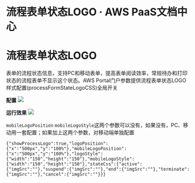 # 流程表单状态LOGO · AWS PaaS文档中心

# 流程表单状态LOGO

表单的流程状态信息，支持PC和移动表单，提高表单阅读效率，常规待办和打印状态的流程表单不显示这个状态。AWS Portal门户参数提供流程表单状态LOGO样式配置(processFormStateLogoCSS)全局开关

**配置** [![](https://helpcdn.awspaas.com/picture/picture/202311/93eb3941316c4b818329bbec29ee2c8a.png)](<https://helpcdn.awspaas.com/picture/picture/202311/93eb3941316c4b818329bbec29ee2c8a.png>)

**运行效果** [![](https://helpcdn.awspaas.com/picture/picture/202311/8e4538e4e15f421e852971ae934a9bb9.png)](<https://helpcdn.awspaas.com/picture/picture/202311/8e4538e4e15f421e852971ae934a9bb9.png>)

`mobileLogoPosition` `mobileLogoStyle`这两个参数可以没有，如果没有，PC、移动用一套配置；如果加上这两个参数，对移动端单独配置
    
    
    {"showProcessLogo":true,"logoPosition":{"x":"500px","y":"100%"},"mobileLogoPosition":{"x":"500px","y":"100%"},"logoStyle":{"width":"150","height":"150"},"mobileLogoStyle":{"width":"150","height":"150"},"stateCss":{"active":{"imgSrc":""},"suspend":{"imgSrc":""},"end":{"imgSrc":""},"terminate":{"imgSrc":""},"cancel":{"imgSrc":""}}}